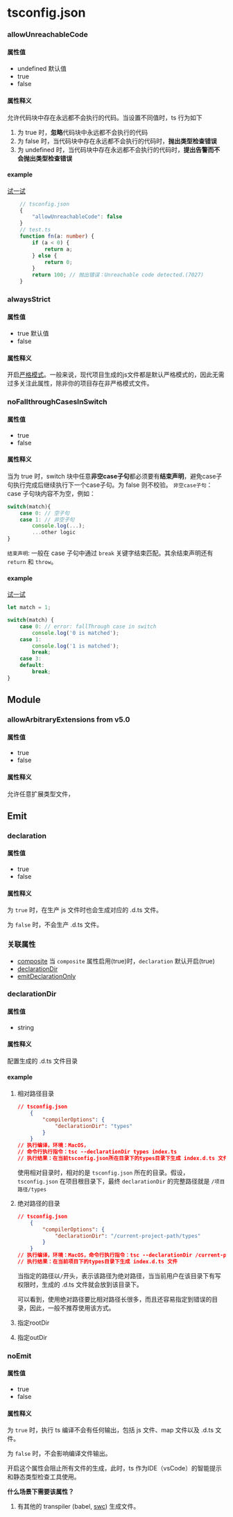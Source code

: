 # tsconfig.json

### allowUnreachableCode

#### 属性值

- undefined 默认值
- true
- false

#### 属性释义

允许代码块中存在永远都不会执行的代码。当设置不同值时，ts 行为如下

1. 为 true 时，**忽略**代码块中永远都不会执行的代码
2. 为 false 时，当代码块中存在永远都不会执行的代码时，**抛出类型检查错误**
3. 为 undefined 时，当代码块中存在永远都不会执行的代码时，**提出告警而不会抛出类型检查错误**

#### example

[试一试](https://www.typescriptlang.org/play?noFallthroughCasesInSwitch=false&allowUnreachableCode=false#code/GYVwdgxgLglg9mABMMAKAhgLkWEBbAIwFMAnASkQG8AoROxGYRDRAHkQAYKb7fESiUECSToA3LXoBfREQA2AZyJVJffoOFIOE3lNXqhIxAEYO26lKA)

```typescript
    // tsconfig.json
    {
        "allowUnreachableCode": false
    }
    // test.ts
    function fn(a: number) {
        if (a < 0) {
            return a;
        } else {
            return 0;
        }
        return 100; // 抛出错误：Unreachable code detected.(7027)
    }
```

### alwaysStrict

#### 属性值

- true 默认值
- false

#### 属性释义

开启[严格模式](https://developer.mozilla.org/zh-CN/docs/Web/JavaScript/Reference/Strict_mode)。一般来说，现代项目生成的js文件都是默认严格模式的，因此无需过多关注此属性，除非你的项目存在非严格模式文件。

### noFallthroughCasesInSwitch

#### 属性值

- true
- false

#### 属性释义

当为 true 时，switch 块中任意**非空case子句**都必须要有**结束声明**，避免case子句执行完成后继续执行下一个case子句。为 false 则不校验。
`非空case子句`：case 子句块内容不为空，例如：

```typescript
switch(match){
    case 0: // 空子句
    case 1: // 非空子句
        console.log(...);
        ...other logic
}
```

`结束声明`: 一般在 case 子句中通过 `break` 关键字结束匹配。其余结束声明还有 `return` 和 `throw`。

#### example

[试一试](https://www.typescriptlang.org/play?noFallthroughCasesInSwitch=true#code/FAGwpgLgBAtghhAxgCygXigRgNzGAZwHcBLJZACnjIEooBvYKJqROfMKABgC5Hn-EAewB2+QeAB0IQQHNyAck5Ri+WAhRgAJvOq4BbDpl78BIsZOlz5mZaqobtuviagAjAE5g4Aaz3NW7FAAzMbMmmAAZnAAriAQoS4eXr7AAL5AA)

```typescript
let match = 1;

switch(match) {
    case 0: // error: fallThrough case in switch
        console.log('0 is matched');
    case 1:
        console.log('1 is matched');
        break;
    case 3:
    default:
        break;
}
```

## Module

### allowArbitraryExtensions from v5.0

#### 属性值

- true
- false

#### 属性释义

允许任意扩展类型文件，

## Emit

### declaration

#### 属性值

- true
- false

#### 属性释义

为 `true` 时，在生产 js 文件时也会生成对应的 .d.ts 文件。

为 `false` 时，不会生产 .d.ts 文件。

### 关联属性
- [composite](#composite) 当 `composite` 属性启用(true)时，`declaration` 默认开启(true)
- [declarationDir](#declarationDir)
- [emitDeclarationOnly](#emitDeclarationOnly)

### declarationDir

#### 属性值

- string

#### 属性释义

配置生成的 .d.ts 文件目录

#### example

1. 相对路径目录

    ```json
    // tsconfig.json
        {
            "compilerOptions": {
                "declarationDir": "types"
            }
        }
    // 执行编译，环境：MacOS，
    // 命令行执行指令：tsc --declarationDir types index.ts
    // 执行结果：在当前tsconfig.json所在目录下的types目录下生成 index.d.ts 文件
    ```

    使用相对目录时，相对的是 `tsconfig.json` 所在的目录。假设，`tsconfig.json` 在项目根目录下，最终 `declarationDir` 的完整路径就是 `/项目路径/types`

2. 绝对路径的目录

    ```json
    // tsconfig.json
        {
            "compilerOptions": {
                "declarationDir": "/current-project-path/types"
            }
        }
    // 执行编译，环境：MacOS，命令行执行指令：tsc --declarationDir /current-project-path/types index.ts
    // 执行结果：在当前项目下的types目录下生成 index.d.ts 文件
    ```
    当指定的路径以`/`开头，表示该路径为绝对路径，当当前用户在该目录下有写权限时，生成的 .d.ts 文件就会放到该目录下。

    可以看到，使用绝对路径要比相对路径长很多，而且还容易指定到错误的目录，因此，一般不推荐使用该方式。
3. 指定rootDir
4. 指定outDir

### noEmit

#### 属性值

- true
- false

#### 属性释义

为 `true` 时，执行 ts 编译不会有任何输出，包括 js 文件、map 文件以及 .d.ts 文件。

为 `false` 时，不会影响编译文件输出。

开启这个属性会阻止所有文件的生成，此时，ts 作为IDE（vsCode）的智能提示和静态类型检查工具使用。

**什么场景下需要该属性？**

1. 有其他的 transpiler (babel, [swc](https://github.com/swc-project/swc)) 生成文件。
